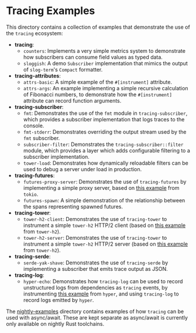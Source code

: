 # Tracing Examples

This directory contains a collection of examples that demonstrate the use of the
`tracing` ecosystem:

- **tracing**:
  + `counters`: Implements a very simple metrics system to demonstrate how
    subscribers can consume field values as typed data.
  + `sloggish`: A demo `Subscriber` implementation that mimics the output of
    `slog-term`'s `Compact` formatter.
- **tracing-attributes**:
  + `attrs-basic`: A simple example of the `#[instrument]` attribute.
  + `attrs-args`: An example implementing a simple recursive calculation of
    Fibonacci numbers, to demonstrate how the `#[instrument]` attribute can
    record function arguments.
- **tracing-subscriber**:
  + `fmt`: Demonstrates the use of the `fmt` module in `tracing-subscriber`,
    which provides a subscriber implementation that logs traces to the console.
  + `fmt-stderr`: Demonstrates overriding the output stream used by the `fmt`
    subscriber.
  + `subscriber-filter`: Demonstrates the `tracing-subscriber::filter` module,
    which provides a layer which adds configurable filtering to a subscriber
    implementation.
  + `tower-load`: Demonstrates how dynamically reloadable filters can be used to
    debug a server under load in production.
- **tracing-futures**:
  + `futures-proxy-server`: Demonstrates the use of `tracing-futures` by
    implementing a simple proxy server, based on [this example][tokio-proxy]
    from `tokio`.
  + `futures-spawn`: A simple demonstration of the relationship between the
    spans representing spawned futures.
- **tracing-tower**:
  + `tower-h2-client`: Demonstrates the use of `tracing-tower` to instrument a
    simple `tower-h2` HTTP/2 client (based on [this example][h2-client] from
    `tower-h2`).
  + `tower-h2-server`: Demonstrates the use of `tracing-tower` to instrument a
    simple `tower-h2` HTTP/2 server (based on [this example][h2-server] from
    `tower-h2`).
- **tracing-serde**:
  + `serde-yak-shave`: Demonstrates the use of `tracing-serde` by implementing a
    subscriber that emits trace output as JSON.
- **tracing-log**:
  + `hyper-echo`: Demonstrates how `tracing-log` can be used to record
    unstructured logs from dependencies as `tracing` events, by instrumenting
    [this example][echo] from `hyper`, and using `tracing-log` to record logs
    emitted by `hyper`.

The [nightly-examples] directory contains examples of how `tracing` can be used
with async/await. These are kept separate as async/await is currently only
available on nightly Rust toolchains.

[tokio-proxy]: https://github.com/tokio-rs/tokio/blob/v0.1.x/tokio/examples/proxy.rs
[echo]: https://github.com/hyperium/hyper/blob/0.12.x/examples/echo.rs
[h2-client]: https://github.com/tower-rs/tower-h2/blob/0865040d699697bbaf1c3b77b3f256b72f98cdf4/examples/client.rs
[h2-server]: https://github.com/tower-rs/tower-h2/blob/0865040d699697bbaf1c3b77b3f256b72f98cdf4/examples/server.rs
[nightly-examples]: ../nightly-examples
